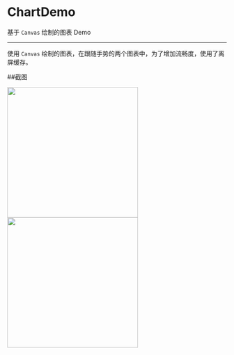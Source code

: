# ChartDemo
基于 `Canvas` 绘制的图表 Demo

---

使用 `Canvas` 绘制的图表，在跟随手势的两个图表中，为了增加流畅度，使用了离屏缓存。


##截图

<img src="https://github.com/feeeei/ChartDemo/blob/master/uploads/screenshot1.jpg" width="300" />
<img src="https://github.com/feeeei/ChartDemo/blob/master/uploads/screenshot2.gif" width="300" />
